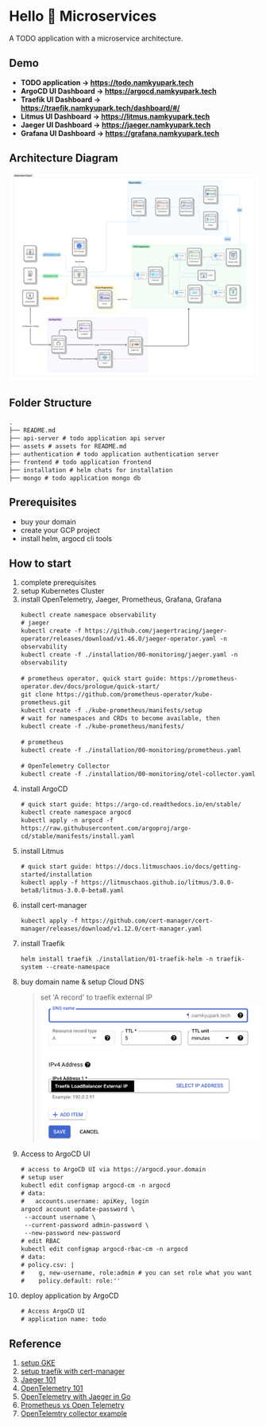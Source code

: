 # Hello 👋 Microservices
A TODO application with a microservice architecture.

## Demo
- **TODO application -> https://todo.namkyupark.tech**
- **ArgoCD UI Dashboard -> https://argocd.namkyupark.tech**
- **Traefik UI Dashboard -> https://traefik.namkyupark.tech/dashboard/#/**
- **Litmus UI Dashboard -> https://litmus.namkyupark.tech**
- **Jaeger UI Dashboard -> https://jaeger.namkyupark.tech**
- **Grafana UI Dashboard -> https://grafana.namkyupark.tech**

## Architecture Diagram
![architecture_diagram](assets/architecture.png)

## Folder Structure
```
.
├── README.md
├── api-server # todo application api server
├── assets # assets for README.md
├── authentication # todo application authentication server
├── frontend # todo application frontend
├── installation # helm chats for installation
├── mongo # todo application mongo db
```

## Prerequisites
- buy your domain
- create your GCP project
- install helm, argocd cli tools

## How to start
1. complete prerequisites
2. setup Kubernetes Cluster
3. install OpenTelemetry, Jaeger, Prometheus, Grafana, Grafana
    ```shell
    kubectl create namespace observability
    # jaeger
    kubectl create -f https://github.com/jaegertracing/jaeger-operator/releases/download/v1.46.0/jaeger-operator.yaml -n observability
    kubectl create -f ./installation/00-monitoring/jaeger.yaml -n observability
    
    # prometheus operator, quick start guide: https://prometheus-operator.dev/docs/prologue/quick-start/
    git clone https://github.com/prometheus-operator/kube-prometheus.git
    kubectl create -f ./kube-prometheus/manifests/setup
    # wait for namespaces and CRDs to become available, then
    kubectl create -f ./kube-prometheus/manifests/

    # prometheus
    kubectl create -f ./installation/00-monitoring/prometheus.yaml
    
    # OpenTelemetry Collector
    kubectl create -f ./installation/00-monitoring/otel-collector.yaml
    ```
4. install ArgoCD
    ```shell
    # quick start guide: https://argo-cd.readthedocs.io/en/stable/
    kubectl create namespace argocd
    kubectl apply -n argocd -f https://raw.githubusercontent.com/argoproj/argo-cd/stable/manifests/install.yaml
    ```
5. install Litmus
   ```shell
   # quick start guide: https://docs.litmuschaos.io/docs/getting-started/installation
   kubectl apply -f https://litmuschaos.github.io/litmus/3.0.0-beta8/litmus-3.0.0-beta8.yaml
   ```
6. install cert-manager
   ```shell
   kubectl apply -f https://github.com/cert-manager/cert-manager/releases/download/v1.12.0/cert-manager.yaml
   ```
7. install Traefik
    ```shell
    helm install traefik ./installation/01-traefik-helm -n traefik-system --create-namespace
    ```
8. buy domain name & setup Cloud DNS
   > set 'A record' to traefik external IP
   ![a_record](assets/a_record.png)
9. Access to ArgoCD UI
   ```shell
   # access to ArgoCD UI via https://argocd.your.domain
   # setup user
   kubectl edit configmap argocd-cm -n argocd
   # data:
   #   accounts.username: apiKey, login
   argocd account update-password \
    --account username \
    --current-password admin-password \
    --new-password new-password
   # edit RBAC
   kubectl edit configmap argocd-rbac-cm -n argocd
   # data:
   # policy.csv: |
   #    g, new-username, role:admin # you can set role what you want
   #    policy.default: role:''
   ```
10. deploy application by ArgoCD
     ```shell
     # Access ArgoCD UI
     # application name: todo
     ```

## Reference
1. [setup GKE](https://cloud.google.com/sdk/gcloud/reference/container/clusters/create)
2. [setup traefik with cert-manager](https://www.padok.fr/en/blog/traefik-kubernetes-certmanager#access)
3. [Jaeger 101](https://medium.com/jaegertracing/jaeger-tracing-a-friendly-guide-for-beginners-7b53a4a568ca)
4. [OpenTelemetry 101](https://www.aspecto.io/blog/what-is-opentelemetry-the-infinitive-guide/?utm_source=jaeger-medium&utm_medium=post&utm_campaign=jaeger-tracing-the-ultimate-guide)
5. [OpenTelemetry with Jaeger in Go](https://www.aspecto.io/blog/opentelemetry-go-getting-started/)
6. [Prometheus vs Open Telemetry](https://www.timescale.com/blog/prometheus-vs-opentelemetry-metrics-a-complete-guide/)
7. [OpenTelemtry collector example](https://github.com/open-telemetry/opentelemetry-go/tree/v1.16.0/example/otel-collector)